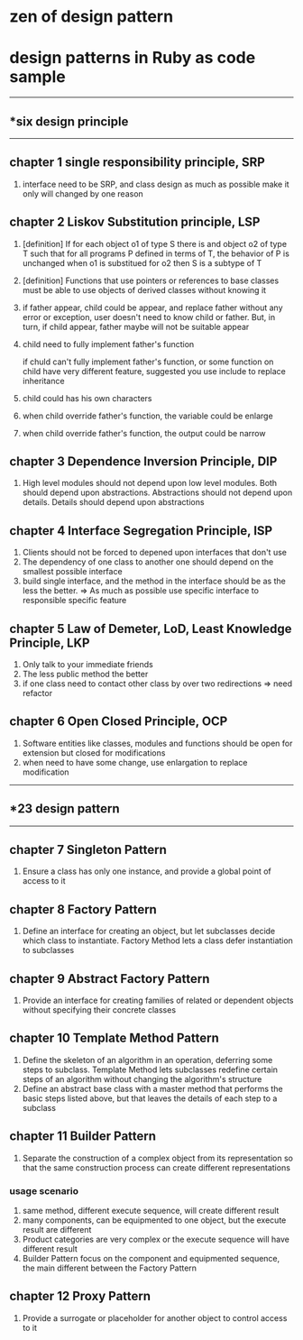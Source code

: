 # zen of design pattern
# design patterns in Ruby as code sample

---
## *six design principle
---

## chapter 1 single responsibility principle, SRP
1. interface need to be SRP, and class design as much as possible make it only will changed by one reason

## chapter 2 Liskov Substitution principle, LSP
1. [definition] If for each object o1 of type S there is and object o2 of type T such that for all programs P defined in terms of T, the behavior of P is unchanged when o1 is substitued for o2 then S is a subtype of T
2. [definition] Functions that use pointers or references to base classes must be able to use objects of derived classes without knowing it
3. if father appear, child could be appear, and replace father without any error or exception, user doesn't need to know child or father. But, in turn, if child appear, father maybe will not be suitable appear
4. child need to fully implement father's function
	
	if chuld can't fully implement father's function, or some function on child have very different feature, suggested you use include to replace inheritance
5. child could has his own characters
6. when child override father's function, the variable could be enlarge
7. when child override father's function, the output could be narrow

## chapter 3 Dependence Inversion Principle, DIP
1. High level modules should not depend upon low level modules. Both should depend upon abstractions. Abstractions should not depend upon details. Details should depend upon abstractions

## chapter 4 Interface Segregation Principle, ISP
1. Clients should not be forced to depened upon interfaces that don't use
2. The dependency of one class to another one should depend on the smallest possible interface
3. build single interface, and the method in the interface should be as the less the better. => As much as possible use specific interface to responsible specific feature

## chapter 5 Law of Demeter, LoD, Least Knowledge Principle, LKP
1. Only talk to your immediate friends
2. The less public method the better
3. if one class need to contact other class by over two redirections => need refactor

## chapter 6 Open Closed Principle, OCP
1. Software entities like classes, modules and functions should be open for extension but closed for modifications
2. when need to have some change, use enlargation to replace modification


---
## *23 design pattern
---

## chapter 7 Singleton Pattern
1. Ensure a class has only one instance, and provide a global point of access to it

## chapter 8 Factory Pattern
1. Define an interface for creating an object, but let subclasses decide which class to instantiate. Factory Method lets a class defer instantiation to subclasses

## chapter 9 Abstract Factory Pattern
1. Provide an interface for creating families of related or dependent objects without specifying their concrete classes

## chapter 10 Template Method Pattern
1. Define the skeleton of an algorithm in an operation, deferring some steps to subclass. Template Method lets subclasses redefine certain steps of an algorithm without changing the algorithm's structure
2. Define an abstract base class with a master method that performs the basic steps listed above, but that leaves the details of each step to a subclass

## chapter 11 Builder Pattern
1. Separate the construction of a complex object from its representation so that the same construction process can create different representations
### usage scenario
1. same method, different execute sequence, will create different result
2. many components, can be equipmented to one object, but the execute result are different
3. Product categories are very complex or the execute sequence will have different result
4. Builder Pattern focus on the component and equipmented sequence, the main different between the Factory Pattern

## chapter 12 Proxy Pattern
1. Provide a surrogate or placeholder for another object to control access to it 